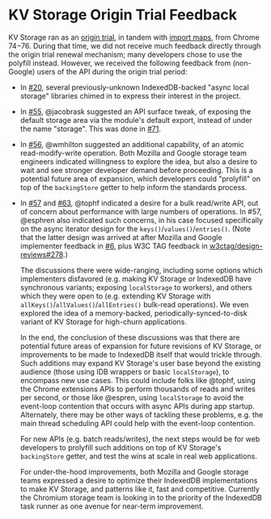 # KV Storage Origin Trial Feedback

KV Storage ran as an [origin trial](https://github.com/GoogleChrome/OriginTrials/blob/gh-pages/developer-guide.md), in tandem with [import maps](https://github.com/WICG/import-maps), from Chrome 74−76. During that time, we did not receive much feedback directly through the origin trial renewal mechanism; many developers chose to use the polyfill instead. However, we received the following feedback from (non-Google) users of the API during the origin trial period:

* In [#20](https://github.com/WICG/kv-storage/issues/20), several previously-unknown IndexedDB-backed "async local storage" libraries chimed in to express their interest in the project.

* In [#55](https://github.com/WICG/kv-storage/issues/55), @jacobrask suggested an API surface tweak, of exposing the default storage area via the module's default export, instead of under the name "storage". This was done in [#71](https://github.com/WICG/kv-storage/pull/71).

* In [#56](https://github.com/WICG/kv-storage/issues/56), @wmhilton suggested an additional capability, of an atomic read-modify-write operation. Both Mozilla and Google storage team engineers indicated willingness to explore the idea, but also a desire to wait and see stronger developer demand before proceeding. This is a potential future area of expansion, which developers could "prolyfill" on top of the `backingStore` getter to help inform the standards process.

* In [#57](https://github.com/WICG/kv-storage/issues/57) and [#63](https://github.com/WICG/kv-storage/issues/63), @tophf indicated a desire for a bulk read/write API, out of concern about performance with large numbers of operations. In #57, @esphren also indicated such concerns, in his case focused specifically on the async iterator design for the `keys()`/`values()`/`entries()`. (Note that the latter design was arrived at after Mozilla and Google implementer feedback in [#6](https://github.com/WICG/kv-storage/issues/6), plus W3C TAG feedback in [w3ctag/design-reviews#278](https://github.com/w3ctag/design-reviews/issues/278).)

   The discussions there were wide-ranging, including some options which implementers disfavored (e.g. making KV Storage or IndexedDB have synchronous variants; exposing `localStorage` to workers), and others which they were open to (e.g. extending KV Storage with `allKeys()`/`allValues()`/`allEntries()` bulk-read operations). We even explored the idea of a memory-backed, periodically-synced-to-disk variant of KV Storage for high-churn applications.

   In the end, the conclusion of these discussions was that there are potential future areas of expansion for future revisions of KV Storage, or improvements to be made to IndexedDB itself that would trickle through. Such additions may expand KV Storage's user base beyond the existing audience (those using IDB wrappers or basic `localStorage`), to encompass new use cases. This could include folks like @tophf, using the Chrome extensions APIs to perform thousands of reads and writes per second, or those like @espren, using `localStorage` to avoid the event-loop contention that occurs with async APIs during app startup. Alternately, there may be other ways of tackling these problems, e.g. the main thread scheduling API could help with the event-loop contention.

   For new APIs (e.g. batch reads/writes), the next steps would be for web developers to prolyfill such additions on top of KV Storage's `backingStore` getter, and test the wins at scale in real web applications.

   For under-the-hood improvements, both Mozilla and Google storage teams expressed a desire to optimize their IndexedDB implementations to make KV Storage, and patterns like it, fast and competitive. Currently the Chromium storage team is looking in to the priority of the IndexedDB task runner as one avenue for near-term improvement.
